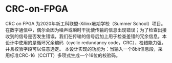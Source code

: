 # CRC-on-FPGA
CRC on FPGA
为2020年新工科联盟-Xilinx暑期学校（Summer School）项目。
在数字通信中，偶尔会因为噪声或瞬时干扰使传输的信息出现错误；为了检查出接收到的信号是否发生错误，我们在传输的信号后加上用于检查差错的冗余信息。本设计中使用的是循环冗余编码（cyclic redundancy code，CRC），检错能力强，并且校验字段可以任意选定。
本设计实现的功能为：当输入一个8bit信息段，采用标准CRC-16（CCITT）多项式生成一个16位的校验码。
